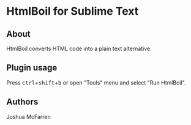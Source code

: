 # HtmlBoil for Sublime Text

## About

HtmlBoil converts HTML code into a plain text alternative.

## Plugin usage

Press <kbd>ctrl</kbd>+<kbd>shift</kbd>+<kbd>b</kbd> or open "Tools" menu and select "Run HtmlBoil".

## Authors

Joshua McFarren